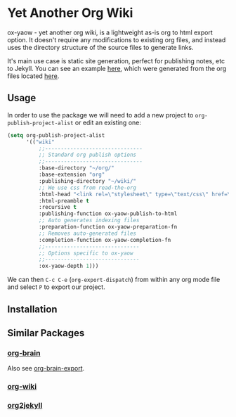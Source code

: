 # Yet Another Org Wiki

ox-yaow - yet another org wiki, is a lightweight as-is org to html export option. It doesn't require any modifications to existing org files, and instead uses the directory structure of the source files to generate links.

It's main use case is static site generation, perfect for publishing notes, etc to Jekyll. You can see an example [here](https://laurencewarne.github.io/wiki/wiki.html), which were generated from the org files located [here](https://github.com/LaurenceWarne/org-files).

## Usage

In order to use the package we will need to add a new project to ```org-publish-project-alist``` or edit an existing one:

```lisp
(setq org-publish-project-alist
	  '(("wiki"
		  ;;-------------------------------
		  ;; Standard org publish options
		  ;;-------------------------------
		  :base-directory "~/org/"
		  :base-extension "org"
		  :publishing-directory "~/wiki/"
		  ;; We use css from read-the-org
		  :html-head "<link rel=\"stylesheet\" type=\"text/css\" href=\"https://fniessen.github.io/org-html-themes/styles/readtheorg/css/htmlize.css\"/><link rel=\"stylesheet\" type=\"text/css\" href=\"https://fniessen.github.io/org-html-themes/styles/readtheorg/css/readtheorg.css\"/><script src=\"https://ajax.googleapis.com/ajax/libs/jquery/2.1.3/jquery.min.js\"></script><script src=\"https://maxcdn.bootstrapcdn.com/bootstrap/3.3.4/js/bootstrap.min.js\"></script><script type=\"text/javascript\" src=\"https://fniessen.github.io/org-html-themes/styles/lib/js/jquery.stickytableheaders.min.js\"></script><script type=\"text/javascript\" src=\"https://fniessen.github.io/org-html-themes/styles/readtheorg/js/readtheorg.js\"></script>"
		  :html-preamble t
		  :recursive t
		  :publishing-function ox-yaow-publish-to-html
		  ;; Auto generates indexing files
		  :preparation-function ox-yaow-preparation-fn
		  ;; Removes auto-generated files
		  :completion-function ox-yaow-completion-fn
		  ;;------------------------------
		  ;; Options specific to ox-yaow
		  ;;------------------------------
		  :ox-yaow-depth 1)))
```

We can then ```C-c C-e``` (```org-export-dispatch```) from within any org mode file and select ```P``` to export our project.

## Installation

## Similar Packages

### [org-brain](https://github.com/Kungsgeten/org-brain)

Also see [org-brain-export](https://github.com/Kungsgeten/org-brain-export).

### [org-wiki](https://github.com/caiorss/org-wiki)

### [org2jekyll](https://github.com/ardumont/org2jekyll)
